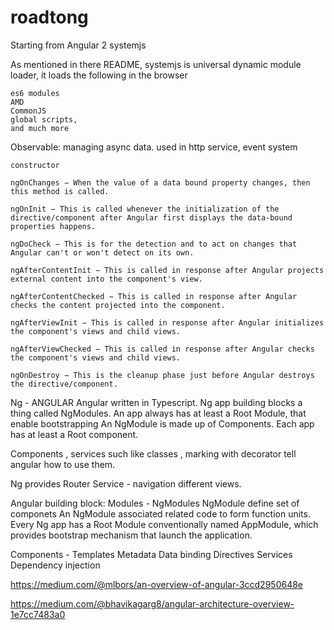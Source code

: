 # roadtong
Starting from Angular 2 
systemjs

As mentioned in there README, systemjs is universal dynamic module loader, it loads the following in the browser

    es6 modules
    AMD
    CommonJS
    global scripts,
    and much more

Observable: managing async data. used in http service, event system

    constructor

    ngOnChanges − When the value of a data bound property changes, then this method is called.

    ngOnInit − This is called whenever the initialization of the directive/component after Angular first displays the data-bound properties happens.

    ngDoCheck − This is for the detection and to act on changes that Angular can't or won't detect on its own.

    ngAfterContentInit − This is called in response after Angular projects external content into the component's view.

    ngAfterContentChecked − This is called in response after Angular checks the content projected into the component.

    ngAfterViewInit − This is called in response after Angular initializes the component's views and child views.

    ngAfterViewChecked − This is called in response after Angular checks the component's views and child views.

    ngOnDestroy − This is the cleanup phase just before Angular destroys the directive/component.



Ng - ANGULAR
Angular written in Typescript. 
Ng app building blocks a thing called NgModules. 
An app always has at least a Root Module, that enable bootstrapping 
An NgModule  is made up of Components. Each app has at least a Root component.

Components , services such like classes , marking with decorator tell angular how to use them.

Ng provides Router Service - navigation different views.

Angular building block:
Modules - NgModules 
NgModule define set of componets
An NgModule associated related code to form function units. 
Every Ng app has a Root Module conventionally named AppModule, which provides bootstrap mechanism that launch the application.




Components - 
Templates
Metadata
Data binding
Directives
Services
Dependency injection


https://medium.com/@mlbors/an-overview-of-angular-3ccd2950648e

https://medium.com/@bhavikagarg8/angular-architecture-overview-1e7cc7483a0